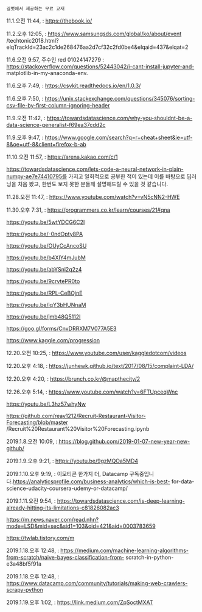 ```
길벗에서 제공하는 무료 교재
```
11.1.오전 11:44,  : https://thebook.io/


11.2.오후 12:05,  : https://www.samsungsds.com/global/ko/about/event
/techtonic2018.html?elqTrackId=23ac2c1de268476aa2d7cf32c2fd0be4&elqaid=437&elqat=2

11.6.오전 9:57, 주수인 red 01024147279 : https://stackoverflow.com/questions/52443042/i-cant-install-jupyter-and-
matplotlib-in-my-anaconda-env.

11.6.오후 7:49,  : https://csvkit.readthedocs.io/en/1.0.3/

11.6.오후 7:50,  : https://unix.stackexchange.com/questions/345076/sorting-csv-file-by-first-column-ignoring-header

11.9.오전 11:42,  : https://towardsdatascience.com/why-you-shouldnt-be-a-data-science-generalist-f69ea37cdd2c

11.9.오후 9:47,  : https://www.google.com/search?q=r+cheat+sheet&ie=utf-8&oe=utf-8&client=firefox-b-ab

11.10.오전 11:57,  : https://arena.kakao.com/c/1

https://towardsdatascience.com/lets-code-a-neural-network-in-plain-numpy-ae7e74410795를 가지고 일회적으로 공부한 적이 있는데 이를 바탕으로 
딥러닝을 처음 봤고, 한번도 보지 못한 분들께 설명해드릴 수 있을 것 같습니다.

11.28.오전 11:47,  : https://www.youtube.com/watch?v=vN5cNN2-HWE

11.30.오후 7:31,  : https://programmers.co.kr/learn/courses/21#qna

https://youtu.be/5wtYDCG6C2I

https://youtu.be/-0ndOpty8PA

https://youtu.be/OUyCcAncoSU

https://youtu.be/b4XlY4mJubM

https://youtu.be/abYSnl2q2z4

https://youtu.be/9crvtePR0to

https://youtu.be/RPL-CeBOjnE

https://youtu.be/iqY3bHUNnaM

https://youtu.be/jmb48Q5112I

https://goo.gl/forms/CnvDRRXM7V077A5E3

https://www.kaggle.com/progression

12.20.오전 10:25,  : https://www.youtube.com/user/kaggledotcom/videos

12.20.오후 4:18,  : https://junhewk.github.io/text/2017/08/15/complaint-LDA/

12.20.오후 4:20,  : https://brunch.co.kr/@mapthecity/2

12.26.오후 5:14,  : https://www.youtube.com/watch?v=6FTUpceqWnc

https://youtu.be/L3hz57whyNw

https://github.com/reay1212/Recruit-Restaurant-Visitor-Forecasting/blob/master
/Recruit%20Restaurant%20Visitor%20Forecasting.ipynb

2019.1.8.오전 10:09,  : https://blog.github.com/2019-01-07-new-year-new-github/

2019.1.9.오후 9:21,  : https://youtu.be/9gzMQOa5MD4

2019.1.10.오후 9:19,  : 이모티콘 한가지 더, Datacamp 구독중입니다.https://analyticsprofile.com/business-analytics/which-is-best-
for-data-science-udacity-coursera-udemy-or-datacamp/

2019.1.11.오전 9:54,  : https://towardsdatascience.com/is-deep-learning-already-hitting-its-limitations-c81826082ac3

https://m.news.naver.com/read.nhn?mode=LSD&mid=sec&sid1=103&oid=421&aid=0003783659

https://twlab.tistory.com/m

2019.1.18.오후 12:48,  : https://medium.com/machine-learning-algorithms-from-scratch/naive-bayes-classification-from-
scratch-in-python-e3a48bf5f91a

2019.1.18.오후 12:48,  : https://www.datacamp.com/community/tutorials/making-web-crawlers-scrapy-python

2019.1.19.오후 1:02,  : https://link.medium.com/ZpSoctMXAT



